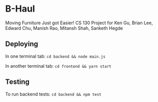# B-Haul
Moving Furniture Just got Easier!
CS 130 Project for Ken Gu, Brian Lee, Edward Chu, Manish Rao, Mitansh Shah, Sanketh Hegde

## Deploying
In one terminal tab:
`cd backend && node main.js`

In another terminal tab:
`cd frontend && yarn start`

## Testing
To run backend tests:
`cd backend && npm test`
